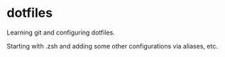 # dotfiles

Learning git and configuring dotfiles.

Starting with .zsh and adding some other configurations via aliases, etc.
